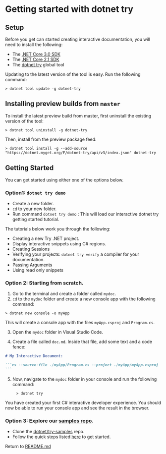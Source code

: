# Getting started with dotnet try 
## Setup
Before you get can started creating interactive documentation, you will need to install the following: 

- The [.NET Core 3.0 SDK](https://dotnet.microsoft.com/download/dotnet-core/3.0) 
- The [.NET Core 2.1 SDK](https://dotnet.microsoft.com/download/dotnet-core/2.1) 
- The [dotnet try](https://www.nuget.org/packages/dotnet-try/)  global tool

Updating to the latest version of the tool is easy. Run the following command:

```console
> dotnet tool update -g dotnet-try
```

## Installing preview builds from `master`

To install the latest preview build from master, first uninstall the existing version of the tool:

```console
> dotnet tool uninstall -g dotnet-try
```
Then, install from the preview package feed:

```console
> dotnet tool install -g --add-source "https://dotnet.myget.org/F/dotnet-try/api/v3/index.json" dotnet-try
```

## Getting Started

You can get started using either one of the options below. 

### Option1: `dotnet try demo` 

- Create a new folder.
- `cd` to your new folder.
- Run command `dotnet try demo` : This will load our interactive dotnet try getting started tutorial. 

The tutorials below work you through the following:

- Creating a new Try .NET project.
- Display interactive snippets using C# regions.
- Creating Sessions
- Verifying your projects: `dotnet try verify` a compiler for your documentation.
- Passing Arguments
- Using read only snippets

### Option 2: Starting from scratch.
1. Go to the terminal and create a folder called `mydoc`.
2. `cd` to the `mydoc` folder and create a new console app with the following command:

```console
> dotnet new console -o myApp
```
This will create a console app with the files `myApp.csproj` and `Program.cs`.

3. Open the `mydoc` folder in Visual Studio Code. 

4. Create a file called `doc.md`. Inside that file, add some text and a code fence:

````markdown
# My Interactive Document:

```cs --source-file ./myApp/Program.cs --project ./myApp/myApp.csproj
```
````
5. Now, navigate to the `mydoc` folder in your console and run the following command:
```console
     > dotnet try
```
You have created your first C# interactive developer experience. You should now be able to run your console app and see the result in the browser. 

### Option 3: Explore our [samples repo](https://github.com/dotnet/try-samples). 
- Clone the [dotnet/try-samples](https://github.com/dotnet/try-samples) repo.
- Follow the quick steps listed [here](https://github.com/dotnet/try-samples#basics) to get started.

Return to [README.md](README.md)
